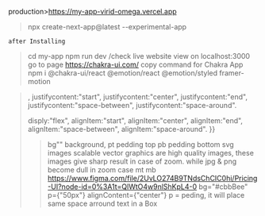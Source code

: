 production>https://my-app-virid-omega.vercel.app 


>npx create-next-app@latest --experimental-app

	after Installing 
>cd my-app
>npm run dev
	/check live website view on localhost:3000
	go to page https://chakra-ui.com/
	copy command for Chakra App
>npm i @chakra-ui/react @emotion/react @emotion/styled framer-motion


><div style = {{}}
<div style = {{
disply:"flex">, 
justifycontent:"start", justifycontent:"center", justifycontent:"end", 
justifycontent:"space-between", justifycontent:"space-around".

disply:"flex",
alignItem:"start", alignItem:"center", alignItem:"end", 
alignItem:"space-between", alignItem:"space-around".
}}  
>bg"" background,
>pt pedding top
>pb pedding bottom
>svg images scalable vector graphics are high quality images, these images give sharp result in case of zoom. while jpg & png become dull in zoom case
>mt
>mb
>https://www.figma.com/file/2UvLO274B9TNdsChCIC0hi/Pricing-UI?node-id=0%3A1t=QlWtO4w9nlShKpL4-0
>bg="#cbbBee" p={"50px"} alignContent={"center"}
> p = peding, it will place same space arround text in a Box